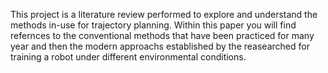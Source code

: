 This project is a literature review performed to explore and understand the methods in-use for trajectory planning. Within this paper you will find refernces to the conventional methods that have been practiced for 
many year and then the modern approachs established by the reasearched for training a robot under different environmental conditions.
